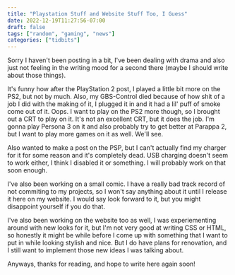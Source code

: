 ```yaml
---
title: "Playstation Stuff and Website Stuff Too, I Guess"
date: 2022-12-19T11:27:56-07:00
draft: false
tags: ["random", "gaming", "news"]
categories: ["tidbits"]
---
```


Sorry I haven't been posting in a bit, I've been dealing with drama and also just not feeling in the writing mood for a second there (maybe I should write about those things).     

It's funny how after the PlayStation 2 post, I played a little bit more on the PS2, but not by much. Also, my GBS-Control died because of how shit of a job I did with the making of it, I plugged it in and it had a lil' puff of smoke come out of it. Oops. I want to play on the PS2 more though, so I brought out a CRT to play on it. It's not an excellent CRT, but it does the job. I'm gonna play Persona 3 on it and also probably try to get better at Parappa 2, but I want to play more games on it as well. We'll see.        

Also wanted to make a post on the PSP, but I can't actually find my charger for it for some reason and it's completely dead. USB charging doesn't seem to work either, I think I disabled it or something. I will probably work on that soon enough.        

I've also been working on a small comic. I have a really bad track record of not commiting to my projects, so I won't say anything about it until I release it here on my website. I would say look forward to it, but you might disappoint yourself if you do that.        

I've also been working on the website too as well, I was experiementing around with new looks for it, but I'm not very good at writing CSS or HTML, so honestly it might be while before I come up with something that I want to put in while looking stylish and nice. But I do have plans for renovation, and I still want to implement those new ideas I was talking about.      

Anyways, thanks for reading, and hope to write here again soon!
